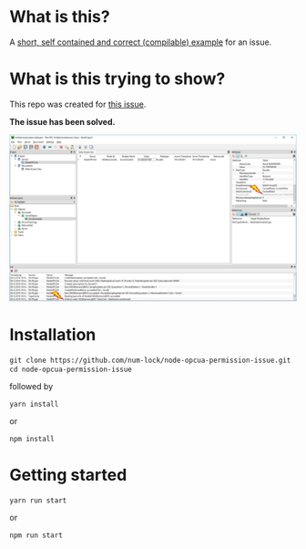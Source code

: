 # What is this?

A [short, self contained and correct (compilable) example](http://sscce.org/) for an issue.

# What is this trying to show?

This repo was created for [this issue](https://github.com/node-opcua/node-opcua/issues/569).

**The issue has been solved.**

![screencap](screencap.jpg)

# Installation

```
git clone https://github.com/num-lock/node-opcua-permission-issue.git
cd node-opcua-permission-issue
```

followed by

```
yarn install
```

or

```
npm install
```

# Getting started

```
yarn run start
```

or

```
npm run start
```
